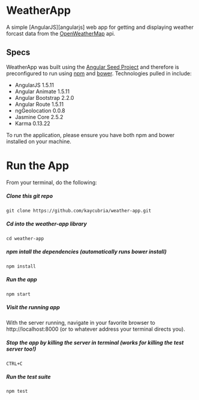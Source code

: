 # WeatherApp

A simple [AngularJS][angularjs] web app for getting and displaying weather forcast data from the [OpenWeatherMap](https://openweathermap.org) api.

## Specs
WeatherApp was built using the [Angular Seed Project](https://github.com/angular/angular-seed) and therefore is preconfigured to run using [npm](https://www.npmjs.com/) and [bower](https://bower.io/). Technologies pulled in include:

  - AngularJS 1.5.11
  - Angular Animate 1.5.11
  - Angular Bootstrap 2.2.0
  - Angular Route 1.5.11
  - ngGeolocation 0.0.8
  - Jasmine Core 2.5.2
  - Karma 0.13.22

To run the application, please ensure you have both npm and bower installed on your machine.

# Run the App

From your terminal, do the following:

##### Clone this git repo

```
git clone https://github.com/kaycubria/weather-app.git
```

##### Cd into the weather-app library

```
cd weather-app
```

##### npm intall the dependencies (automatically runs bower install)

```
npm install
```

##### Run the app

```
npm start
```

##### Visit the running app

With the server running, navigate in your favorite browser to http://localhost:8000 (or to whatever address your terminal directs you).

##### Stop the app by killing the server in terminal (works for killing the test server too!)

```
CTRL+C
```

##### Run the test suite

```
npm test
```
